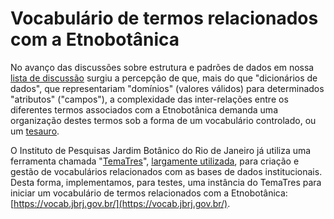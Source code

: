 # Vocabulário de termos relacionados com a Etnobotânica

No avanço das discussões sobre estrutura e padrões de dados em nossa [lista de discussão](https://listas.rnp.br/mailman/listinfo/etnodata) surgiu a percepção de que, mais do que "dicionários de dados", que representariam "domínios" (valores válidos) para determinados "atributos" ("campos"), a complexidade das inter-relações entre os diferentes termos associados com a Etnobotânica demanda uma organização destes termos sob a forma de um vocabulário controlado, ou um [tesauro](https://pt.wikipedia.org/wiki/Tesauro).

O Instituto de Pesquisas Jardim Botânico do Rio de Janeiro já utiliza uma ferramenta chamada "[TemaTres](https://vocabularyserver.com/)", [largamente utilizada](https://vocabularyserver.com/vocabularies/), para criação e gestão de vocabulários relacionados com as bases de dados institucionais. Desta forma, implementamos, para testes, uma instância do TemaTres para iniciar um vocabulário de termos relacionados com a Etnobotânica: [https://vocab.jbrj.gov.br/](https://vocab.jbrj.gov.br/).

